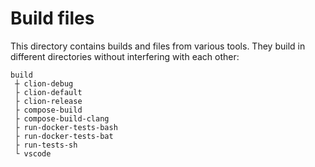# Build files

This directory contains builds and files from various tools. They build in
different directories without interfering with each other:

```text
build
 ┼ clion-debug
 ├ clion-default
 ├ clion-release
 ├ compose-build  
 ├ compose-build-clang  
 ├ run-docker-tests-bash
 ├ run-docker-tests-bat
 ├ run-tests-sh
 └ vscode
```
